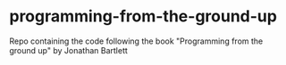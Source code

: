 # programming-from-the-ground-up
Repo containing the code following the book "Programming from the ground up" by Jonathan Bartlett
